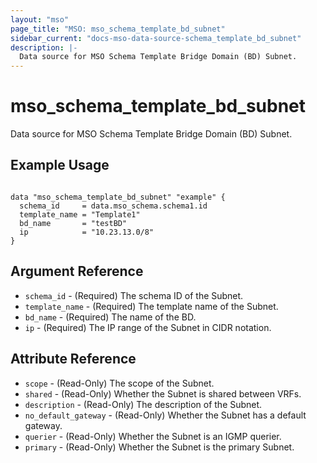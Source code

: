 ```yaml
---
layout: "mso"
page_title: "MSO: mso_schema_template_bd_subnet"
sidebar_current: "docs-mso-data-source-schema_template_bd_subnet"
description: |-
  Data source for MSO Schema Template Bridge Domain (BD) Subnet.
---
```


# mso_schema_template_bd_subnet #

Data source for MSO Schema Template Bridge Domain (BD) Subnet.

## Example Usage ##

```hcl

data "mso_schema_template_bd_subnet" "example" {
  schema_id     = data.mso_schema.schema1.id
  template_name = "Template1"
  bd_name       = "testBD"
  ip            = "10.23.13.0/8"
}

```

## Argument Reference ##

* `schema_id` - (Required) The schema ID of the Subnet.
* `template_name` - (Required) The template name of the Subnet.
* `bd_name` - (Required) The name of the BD.
* `ip` - (Required) The IP range of the Subnet in CIDR notation.

## Attribute Reference ##

* `scope` - (Read-Only) The scope of the Subnet.
* `shared` - (Read-Only) Whether the Subnet is shared between VRFs.
* `description` - (Read-Only) The description of the Subnet.
* `no_default_gateway` - (Read-Only) Whether the Subnet has a default gateway.
* `querier` - (Read-Only) Whether the Subnet is an IGMP querier.
* `primary` - (Read-Only) Whether the Subnet is the primary Subnet.
